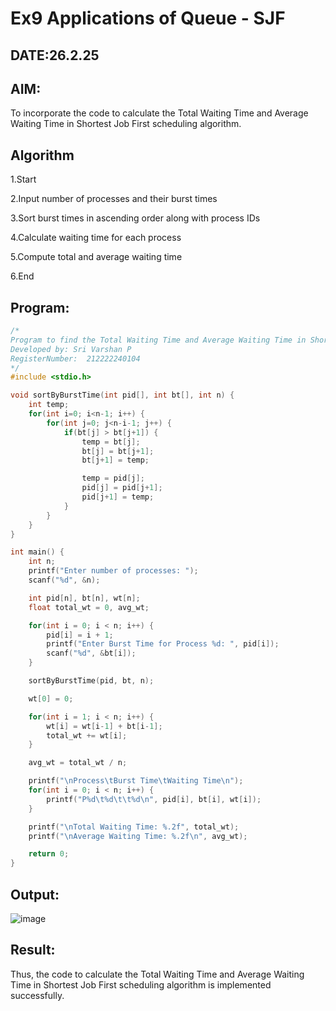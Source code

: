 # Ex9 Applications of Queue - SJF
## DATE:26.2.25
## AIM:
To incorporate the code to calculate the Total Waiting Time and Average Waiting Time in Shortest Job First scheduling algorithm.
## Algorithm
1.Start

2.Input number of processes and their burst times

3.Sort burst times in ascending order along with process IDs

4.Calculate waiting time for each process

5.Compute total and average waiting time

6.End 

## Program:
```C
/*
Program to find the Total Waiting Time and Average Waiting Time in Shortest Job First scheduling algorithm.
Developed by: Sri Varshan P
RegisterNumber:  212222240104
*/
#include <stdio.h>

void sortByBurstTime(int pid[], int bt[], int n) {
    int temp;
    for(int i=0; i<n-1; i++) {
        for(int j=0; j<n-i-1; j++) {
            if(bt[j] > bt[j+1]) {
                temp = bt[j];
                bt[j] = bt[j+1];
                bt[j+1] = temp;

                temp = pid[j];
                pid[j] = pid[j+1];
                pid[j+1] = temp;
            }
        }
    }
}

int main() {
    int n;
    printf("Enter number of processes: ");
    scanf("%d", &n);

    int pid[n], bt[n], wt[n];
    float total_wt = 0, avg_wt;

    for(int i = 0; i < n; i++) {
        pid[i] = i + 1;
        printf("Enter Burst Time for Process %d: ", pid[i]);
        scanf("%d", &bt[i]);
    }

    sortByBurstTime(pid, bt, n);

    wt[0] = 0;

    for(int i = 1; i < n; i++) {
        wt[i] = wt[i-1] + bt[i-1];
        total_wt += wt[i];
    }

    avg_wt = total_wt / n;

    printf("\nProcess\tBurst Time\tWaiting Time\n");
    for(int i = 0; i < n; i++) {
        printf("P%d\t%d\t\t%d\n", pid[i], bt[i], wt[i]);
    }

    printf("\nTotal Waiting Time: %.2f", total_wt);
    printf("\nAverage Waiting Time: %.2f\n", avg_wt);

    return 0;
}


```

## Output:


![image](https://github.com/user-attachments/assets/b302282f-a764-49e2-bcfb-5b34f5e86418)

## Result:
Thus, the code to calculate the Total Waiting Time and Average Waiting Time in Shortest Job First scheduling algorithm is implemented successfully.
